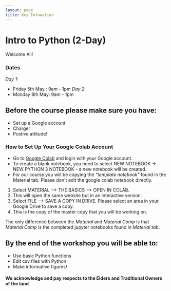 ```yaml
---
layout: page
title: Key Infomation
---
```


# Intro to Python (2-Day) 
Welcome All!


### Dates
*Day 1:*
- Friday 5th May : 9am - 1pm 
*Day 2:*
- Monday 8th May: 9am - 1pm 


## Before the course please make sure you have:
 - Set up a Google account 
 - Charger 
 - Postive attitude!
 
 
### How to Set Up Your Google Colab Account
 - Go to [Google Colab](https://colab.research.google.com) and login with your Google account.
 - To create a blank notebook, you need to select NEW NOTEBOOK → NEW PYTHON 3 NOTEBOOK - a new notebook will be created.
 - For our course you will be copying the *"template notebook"* found in the Material tab. Please don't edit the google colab notebook directly.
 1.  Select MATERIAL --> THE BASICS --> OPEN IN COLAB. 
 2.  This will open the same website but in an interactive version. 
 3.  Select FILE --> SAVE A COPY IN DRIVE. Please select an area in your Google Drive to save a copy. 
 4.  This is the copy of the master copy that you will be working on. 

The only difference between the *Material* and *Material Comp* is that *Material Comp* is the completed jupyter notebooks found in *Material tab*.

## By the end of the workshop you will be able to:
 -	Use basic Python functions
 -	Edit csv files with Python
 -	Make informative figures!






#### We acknowledge and pay respects to the Elders and Traditional Owners of the land
